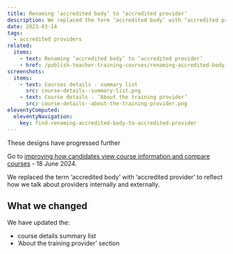```yaml
---
title: Renaming ‘accredited body’ to ‘accredited provider’
description: We replaced the term ‘accredited body’ with ‘accredited provider’ to reflect how we talk about providers internally and externally
date: 2023-03-14
tags:
  - accredited providers
related:
  items:
    - text: Renaming ‘accredited body’ to ‘accredited provider’
    - href: /publish-teacher-training-courses/renaming-accredited-body-to-accredited-provider/
screenshots:
  items:
    - text: Courses details - summary list
      src: course-details--summary-list.png
    - text: Course details - ‘About the training provider’
      src: course-details--about-the-training-provider.png
eleventyComputed:
  eleventyNavigation:
    key: find-renaming-accredited-body-to-accredited-provider
---
```


<div class="govuk-inset-text">
  <p class="govuk-heading-s">
    These designs have progressed further
  </p>
  Go to <a href="/find-teacher-training/improving-course-pages/?">improving how candidates view course information and compare courses</a> - 18 June 2024.
</div>

We replaced the term ‘accredited body’ with ‘accredited provider’ to reflect how we talk about providers internally and externally.

## What we changed

We have updated the:

- course details summary list
- ‘About the training provider’ section
